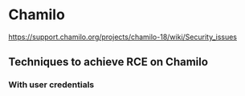# Chamilo



https://support.chamilo.org/projects/chamilo-18/wiki/Security_issues

## Techniques to achieve RCE on Chamilo

### With user credentials
